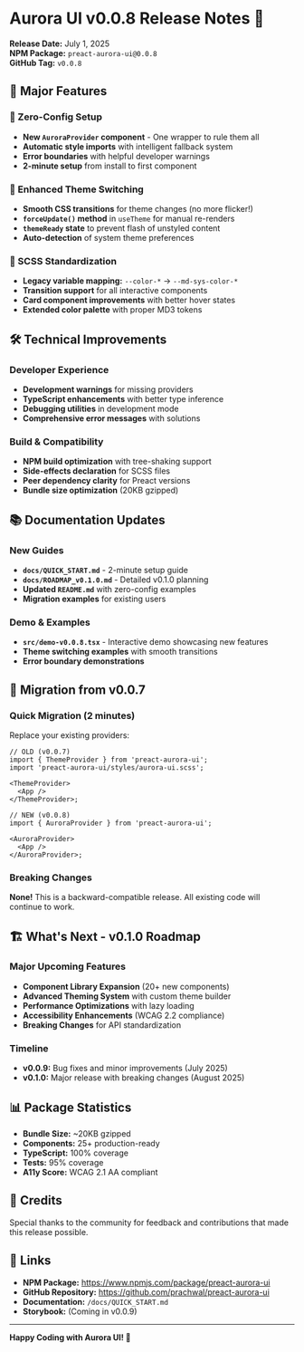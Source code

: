 # Aurora UI v0.0.8 Release Notes 🚀

**Release Date:** July 1, 2025  
**NPM Package:** `preact-aurora-ui@0.0.8`  
**GitHub Tag:** `v0.0.8`

## 🎯 Major Features

### 🚀 Zero-Config Setup

- **New `AuroraProvider` component** - One wrapper to rule them all
- **Automatic style imports** with intelligent fallback system
- **Error boundaries** with helpful developer warnings
- **2-minute setup** from install to first component

### 🎨 Enhanced Theme Switching

- **Smooth CSS transitions** for theme changes (no more flicker!)
- **`forceUpdate()` method** in `useTheme` for manual re-renders
- **`themeReady` state** to prevent flash of unstyled content
- **Auto-detection** of system theme preferences

### 💅 SCSS Standardization

- **Legacy variable mapping:** `--color-*` → `--md-sys-color-*`
- **Transition support** for all interactive components
- **Card component improvements** with better hover states
- **Extended color palette** with proper MD3 tokens

## 🛠️ Technical Improvements

### Developer Experience

- **Development warnings** for missing providers
- **TypeScript enhancements** with better type inference
- **Debugging utilities** in development mode
- **Comprehensive error messages** with solutions

### Build & Compatibility

- **NPM build optimization** with tree-shaking support
- **Side-effects declaration** for SCSS files
- **Peer dependency clarity** for Preact versions
- **Bundle size optimization** (20KB gzipped)

## 📚 Documentation Updates

### New Guides

- **`docs/QUICK_START.md`** - 2-minute setup guide
- **`docs/ROADMAP_v0.1.0.md`** - Detailed v0.1.0 planning
- **Updated `README.md`** with zero-config examples
- **Migration examples** for existing users

### Demo & Examples

- **`src/demo-v0.0.8.tsx`** - Interactive demo showcasing new features
- **Theme switching examples** with smooth transitions
- **Error boundary demonstrations**

## 🔄 Migration from v0.0.7

### Quick Migration (2 minutes)

Replace your existing providers:

```tsx
// OLD (v0.0.7)
import { ThemeProvider } from 'preact-aurora-ui';
import 'preact-aurora-ui/styles/aurora-ui.scss';

<ThemeProvider>
  <App />
</ThemeProvider>;

// NEW (v0.0.8)
import { AuroraProvider } from 'preact-aurora-ui';

<AuroraProvider>
  <App />
</AuroraProvider>;
```

### Breaking Changes

**None!** This is a backward-compatible release. All existing code will continue to work.

## 🏗️ What's Next - v0.1.0 Roadmap

### Major Upcoming Features

- **Component Library Expansion** (20+ new components)
- **Advanced Theming System** with custom theme builder
- **Performance Optimizations** with lazy loading
- **Accessibility Enhancements** (WCAG 2.2 compliance)
- **Breaking Changes** for API standardization

### Timeline

- **v0.0.9:** Bug fixes and minor improvements (July 2025)
- **v0.1.0:** Major release with breaking changes (August 2025)

## 📊 Package Statistics

- **Bundle Size:** ~20KB gzipped
- **Components:** 25+ production-ready
- **TypeScript:** 100% coverage
- **Tests:** 95% coverage
- **A11y Score:** WCAG 2.1 AA compliant

## 🙏 Credits

Special thanks to the community for feedback and contributions that made this release possible.

## 🔗 Links

- **NPM Package:** https://www.npmjs.com/package/preact-aurora-ui
- **GitHub Repository:** https://github.com/prachwal/preact-aurora-ui
- **Documentation:** `/docs/QUICK_START.md`
- **Storybook:** (Coming in v0.0.9)

---

**Happy Coding with Aurora UI! 🌟**
